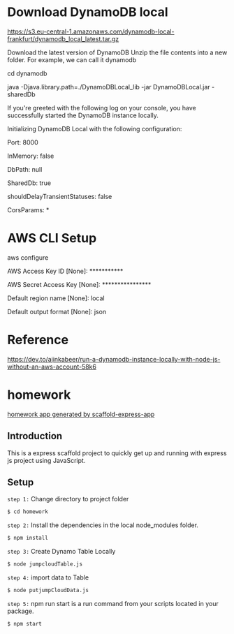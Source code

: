 # Download DynamoDB local

https://s3.eu-central-1.amazonaws.com/dynamodb-local-frankfurt/dynamodb_local_latest.tar.gz

Download the latest version of DynamoDB
Unzip the file contents into a new folder. For example, we can call it dynamodb

cd dynamodb

java -Djava.library.path=./DynamoDBLocal_lib -jar DynamoDBLocal.jar -sharedDb

If you're greeted with the following log on your console, you have successfully started the DynamoDB instance locally.

Initializing DynamoDB Local with the following configuration:

Port:   8000

InMemory:   false

DbPath: null

SharedDb:   true

shouldDelayTransientStatuses:   false

CorsParams: *

# AWS CLI Setup 

aws configure

AWS Access Key ID [None]: ***********

AWS Secret Access Key [None]: ****************

Default region name [None]: local

Default output format [None]: json

# Reference 

https://dev.to/ajinkabeer/run-a-dynamodb-instance-locally-with-node-js-without-an-aws-account-58k6


# homework

[homework app generated by scaffold-express-app](https://github.com/saijeevanballa/express-generator)

## Introduction

This is a express scaffold project to quickly get up and running with express js project using JavaScript.

## Setup

`step 1:` Change directory to project folder

```sh
$ cd homework
```

`step 2:` Install the dependencies in the local node_modules folder.


```sh
$ npm install
```

`step 3:` Create Dynamo Table Locally

```sh
$ node jumpcloudTable.js
```

`step 4:` import data to Table

```sh
$ node putjumpCloudData.js
```

`step 5:` npm run start is a run command from your scripts located in your package.

```sh
$ npm start
```
